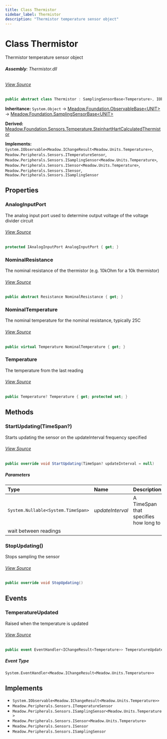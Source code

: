 ```yaml
---
title: Class Thermistor
sidebar_label: Thermistor
description: "Thermistor temperature sensor object"
---
```

# Class Thermistor
Thermistor temperature sensor object

###### **Assembly**: Thermistor.dll
###### [View Source](https://github.com/WildernessLabs/Meadow.Foundation.git/blob/develop/Source/Meadow.Foundation.Peripherals/Sensors.Temperature.Thermistor/Driver/Thermistor.cs#L18)
```csharp title="Declaration"
public abstract class Thermistor : SamplingSensorBase<Temperature>, IObservable<IChangeResult<Temperature>>, ITemperatureSensor, ISamplingSensor<Temperature>, ISensor<Temperature>, ISensor, ISamplingSensor
```
**Inheritance:** `System.Object` -> [Meadow.Foundation.ObservableBase&lt;UNIT&gt;](../Meadow.Foundation/ObservableBase`UNIT`) -> [Meadow.Foundation.SamplingSensorBase&lt;UNIT&gt;](../Meadow.Foundation/SamplingSensorBase`UNIT`)

**Derived:**  
[Meadow.Foundation.Sensors.Temperature.SteinhartHartCalculatedThermistor](../Meadow.Foundation.Sensors.Temperature/SteinhartHartCalculatedThermistor)

**Implements:**  
`System.IObservable<Meadow.IChangeResult<Meadow.Units.Temperature>>`, `Meadow.Peripherals.Sensors.ITemperatureSensor`, `Meadow.Peripherals.Sensors.ISamplingSensor<Meadow.Units.Temperature>`, `Meadow.Peripherals.Sensors.ISensor<Meadow.Units.Temperature>`, `Meadow.Peripherals.Sensors.ISensor`, `Meadow.Peripherals.Sensors.ISamplingSensor`

## Properties
### AnalogInputPort
The analog input port used to determine output voltage of the voltage divider circuit
###### [View Source](https://github.com/WildernessLabs/Meadow.Foundation.git/blob/develop/Source/Meadow.Foundation.Peripherals/Sensors.Temperature.Thermistor/Driver/Thermistor.cs#L23)
```csharp title="Declaration"
protected IAnalogInputPort AnalogInputPort { get; }
```
### NominalResistance
The nominal resistance of the thermistor (e.g. 10kOhm for a 10k thermistor)
###### [View Source](https://github.com/WildernessLabs/Meadow.Foundation.git/blob/develop/Source/Meadow.Foundation.Peripherals/Sensors.Temperature.Thermistor/Driver/Thermistor.cs#L27)
```csharp title="Declaration"
public abstract Resistance NominalResistance { get; }
```
### NominalTemperature
The nominal temperature for the nominal resistance, typically 25C
###### [View Source](https://github.com/WildernessLabs/Meadow.Foundation.git/blob/develop/Source/Meadow.Foundation.Peripherals/Sensors.Temperature.Thermistor/Driver/Thermistor.cs#L31)
```csharp title="Declaration"
public virtual Temperature NominalTemperature { get; }
```
### Temperature
The temperature from the last reading
###### [View Source](https://github.com/WildernessLabs/Meadow.Foundation.git/blob/develop/Source/Meadow.Foundation.Peripherals/Sensors.Temperature.Thermistor/Driver/Thermistor.cs#L70)
```csharp title="Declaration"
public Temperature? Temperature { get; protected set; }
```
## Methods
### StartUpdating(TimeSpan?)
Starts updating the sensor on the updateInterval frequency specified
###### [View Source](https://github.com/WildernessLabs/Meadow.Foundation.git/blob/develop/Source/Meadow.Foundation.Peripherals/Sensors.Temperature.Thermistor/Driver/Thermistor.cs#L46)
```csharp title="Declaration"
public override void StartUpdating(TimeSpan? updateInterval = null)
```

##### Parameters

| Type | Name | Description |
|:--- |:--- |:--- |
| `System.Nullable<System.TimeSpan>` | *updateInterval* | A TimeSpan that specifies how long to
    wait between readings |

### StopUpdating()
Stops sampling the sensor
###### [View Source](https://github.com/WildernessLabs/Meadow.Foundation.git/blob/develop/Source/Meadow.Foundation.Peripherals/Sensors.Temperature.Thermistor/Driver/Thermistor.cs#L57)
```csharp title="Declaration"
public override void StopUpdating()
```
## Events
### TemperatureUpdated
Raised when the temperature is updated
###### [View Source](https://github.com/WildernessLabs/Meadow.Foundation.git/blob/develop/Source/Meadow.Foundation.Peripherals/Sensors.Temperature.Thermistor/Driver/Thermistor.cs#L75)
```csharp title="Declaration"
public event EventHandler<IChangeResult<Temperature>> TemperatureUpdated
```
##### Event Type
`System.EventHandler<Meadow.IChangeResult<Meadow.Units.Temperature>>`

## Implements

* `System.IObservable<Meadow.IChangeResult<Meadow.Units.Temperature>>`
* `Meadow.Peripherals.Sensors.ITemperatureSensor`
* `Meadow.Peripherals.Sensors.ISamplingSensor<Meadow.Units.Temperature>`
* `Meadow.Peripherals.Sensors.ISensor<Meadow.Units.Temperature>`
* `Meadow.Peripherals.Sensors.ISensor`
* `Meadow.Peripherals.Sensors.ISamplingSensor`
